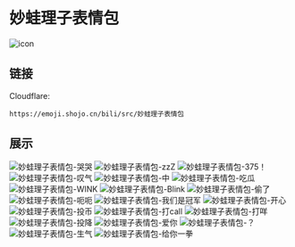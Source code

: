 # 妙蛙理子表情包
![icon](https://emoji.shojo.cn/bili/src/妙蛙理子表情包/icon.png)
## 链接
Cloudflare:
```
https://emoji.shojo.cn/bili/src/妙蛙理子表情包
```
## 展示
![妙蛙理子表情包-哭哭](https://emoji.shojo.cn/bili/src/妙蛙理子表情包/妙蛙理子表情包-哭哭.png)
![妙蛙理子表情包-zzZ](https://emoji.shojo.cn/bili/src/妙蛙理子表情包/妙蛙理子表情包-zzZ.png)
![妙蛙理子表情包-375！](https://emoji.shojo.cn/bili/src/妙蛙理子表情包/妙蛙理子表情包-375！.png)
![妙蛙理子表情包-叹气](https://emoji.shojo.cn/bili/src/妙蛙理子表情包/妙蛙理子表情包-叹气.png)
![妙蛙理子表情包-中](https://emoji.shojo.cn/bili/src/妙蛙理子表情包/妙蛙理子表情包-中.png)
![妙蛙理子表情包-吃瓜](https://emoji.shojo.cn/bili/src/妙蛙理子表情包/妙蛙理子表情包-吃瓜.png)
![妙蛙理子表情包-WINK](https://emoji.shojo.cn/bili/src/妙蛙理子表情包/妙蛙理子表情包-WINK.png)
![妙蛙理子表情包-Blink](https://emoji.shojo.cn/bili/src/妙蛙理子表情包/妙蛙理子表情包-Blink.png)
![妙蛙理子表情包-偷了](https://emoji.shojo.cn/bili/src/妙蛙理子表情包/妙蛙理子表情包-偷了.png)
![妙蛙理子表情包-呃呃](https://emoji.shojo.cn/bili/src/妙蛙理子表情包/妙蛙理子表情包-呃呃.png)
![妙蛙理子表情包-我们是冠军](https://emoji.shojo.cn/bili/src/妙蛙理子表情包/妙蛙理子表情包-我们是冠军.png)
![妙蛙理子表情包-开心](https://emoji.shojo.cn/bili/src/妙蛙理子表情包/妙蛙理子表情包-开心.png)
![妙蛙理子表情包-投币](https://emoji.shojo.cn/bili/src/妙蛙理子表情包/妙蛙理子表情包-投币.png)
![妙蛙理子表情包-打call](https://emoji.shojo.cn/bili/src/妙蛙理子表情包/妙蛙理子表情包-打call.png)
![妙蛙理子表情包-打咩](https://emoji.shojo.cn/bili/src/妙蛙理子表情包/妙蛙理子表情包-打咩.png)
![妙蛙理子表情包-投降](https://emoji.shojo.cn/bili/src/妙蛙理子表情包/妙蛙理子表情包-投降.png)
![妙蛙理子表情包-爱你](https://emoji.shojo.cn/bili/src/妙蛙理子表情包/妙蛙理子表情包-爱你.png)
![妙蛙理子表情包-？](https://emoji.shojo.cn/bili/src/妙蛙理子表情包/妙蛙理子表情包-？.png)
![妙蛙理子表情包-生气](https://emoji.shojo.cn/bili/src/妙蛙理子表情包/妙蛙理子表情包-生气.png)
![妙蛙理子表情包-给你一拳](https://emoji.shojo.cn/bili/src/妙蛙理子表情包/妙蛙理子表情包-给你一拳.png)
